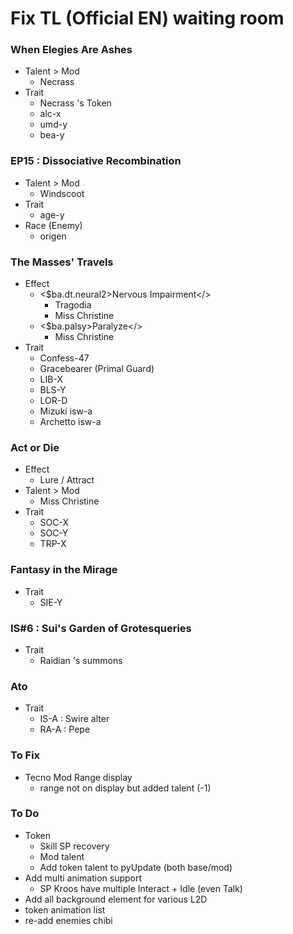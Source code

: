 # Fix TL (Official EN) waiting room
### When Elegies Are Ashes
- Talent > Mod
    - Necrass
- Trait
    - Necrass 's Token
    - alc-x
    - umd-y
    - bea-y

### EP15 : Dissociative Recombination
- Talent > Mod
    - Windscoot
- Trait
    - age-y
- Race (Enemy)
    - origen

### The Masses' Travels
- Effect 
    - <$ba.dt.neural2>Nervous Impairment</>
        - Tragodia
        - Miss Christine
    - <$ba.palsy>Paralyze</>
        - Miss Christine
- Trait
    - Confess-47
    - Gracebearer (Primal Guard)
    - LIB-X
    - BLS-Y
    - LOR-D 
    - Mizuki isw-a
    - Archetto isw-a

### Act or Die
- Effect
    - Lure / Attract
- Talent > Mod
    - Miss Christine
- Trait
    - SOC-X
    - SOC-Y
    - TRP-X

### Fantasy in the Mirage
- Trait
    - SIE-Y

### IS#6 : Sui's Garden of Grotesqueries
- Trait
    - Raidian 's summons

### Ato
- Trait
    - IS-A : Swire alter
    - RA-A : Pepe

### To Fix 
- Tecno Mod Range display
    - range not on display but added talent (-1)

### To Do
- Token
    - Skill SP recovery
    - Mod talent
    - Add token talent to pyUpdate (both base/mod)
- Add multi animation support
    - SP Kroos have multiple Interact + Idle (even Talk)
- Add all background element for various L2D
- token animation list
- re-add enemies chibi